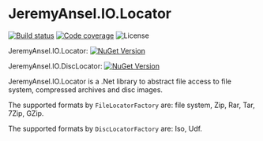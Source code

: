 # JeremyAnsel.IO.Locator

[![Build status](https://ci.appveyor.com/api/projects/status/k287tlr4vk3bs5c5/branch/master?svg=true)](https://ci.appveyor.com/project/JeremyAnsel/jeremyansel-io-locator/branch/master)
[![Code coverage](https://jeremyansel.github.io/JeremyAnsel.IO.Locator/coverage/badge_combined.svg)](https://jeremyansel.github.io/JeremyAnsel.IO.Locator/coverage/)
![License](https://img.shields.io/github/license/JeremyAnsel/JeremyAnsel.IO.Locator)

JeremyAnsel.IO.Locator:
[![NuGet Version](https://img.shields.io/nuget/v/JeremyAnsel.IO.Locator)](https://www.nuget.org/packages/JeremyAnsel.IO.Locator)

JeremyAnsel.IO.DiscLocator:
[![NuGet Version](https://img.shields.io/nuget/v/JeremyAnsel.IO.DiscLocator)](https://www.nuget.org/packages/JeremyAnsel.IO.DiscLocator)

JeremyAnsel.IO.Locator is a .Net library to abstract file access to file system, compressed archives and disc images.

The supported formats by `FileLocatorFactory` are: file system, Zip, Rar, Tar, 7Zip, GZip.

The supported formats by `DiscLocatorFactory` are: Iso, Udf.
